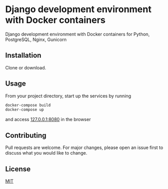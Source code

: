 # Django development environment with Docker containers
Django development environment with Docker containers for Python, PostgreSQL, Nginx, Gunicorn

## Installation
Clone or download.

## Usage
From your project directory, start up the services by running
```bash
docker-compose build
docker-compose up
```
and access [127.0.0.1:8080](http://127.0.0.1:8080) in the browser

## Contributing
Pull requests are welcome. For major changes, please open an issue first to discuss what you would like to change.

## License
[MIT](https://choosealicense.com/licenses/mit/)
